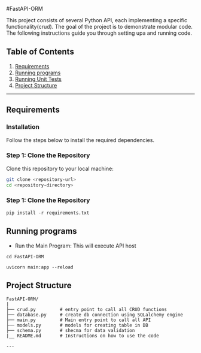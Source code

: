 #FastAPI-ORM

This project consists of several Python API, each implementing a specific functionality(crud). The goal of the project is to demonstrate modular code. The following instructions guide you through setting upa and  running code.

## Table of Contents
1. [Requirements](#requirements)
2. [Running programs](#running-programs)
3. [Running Unit Tests](#running-unit-tests)
4. [Project Structure](#project-structure)


---
## Requirements

### Installation
Follow the steps below to install the required dependencies.

### Step 1: Clone the Repository

Clone this repository to your local machine:

```bash
git clone <repository-url>
cd <repository-directory>
```

### Step 1: Clone the Repository 

```
pip install -r requirements.txt
```

## Running programs 
- Run the Main Program: This will execute API host

```
cd FastAPI-ORM 
```
```
uvicorn main:app --reload
```

## Project Structure

```plaintext
FastAPI-ORM/
|
├── crud.py         # entry point to call all CRUD functions            
├── database.py     # create db connection using SQLalchemy engine
├── main.py         # Main entry point to call all API            
├── models.py       # models for creating table in DB
├── schema.py       # shecma for data validation
|__ README.md       # Instructions on how to use the code                            

---



